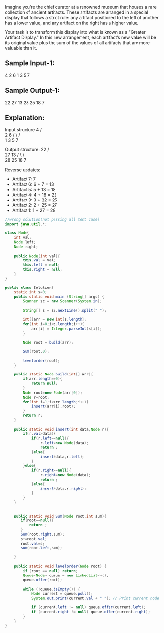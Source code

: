 Imagine you're the chief curator at a renowned museum that houses a rare collection 
of ancient artifacts. These artifacts are arranged in a special display that 
follows a strict rule: any artifact positioned to the left of another has a lower 
value, and any artifact on the right has a higher value. 

Your task is to transform this display into what is known as a "Greater Artifact 
Display." In this new arrangement, each artifact’s new value will be its original 
value plus the sum of the values of all artifacts that are more valuable than it.

Sample Input-1:
---------------
4 2 6 1 3 5 7

Sample Output-1:
----------------
22 27 13 28 25 18 7

Explanation:
-------------
Input structure 
       4
      / \
     2   6
    / \ / \
   1  3 5  7

Output structure:
        22
      /   \
     27   13
    / \   / \
   28 25 18  7

Reverse updates:
- Artifact 7: 7
- Artifact 6: 6 + 7 = 13
- Artifact 5: 5 + 13 = 18
- Artifact 4: 4 + 18 = 22
- Artifact 3: 3 + 22 = 25
- Artifact 2: 2 + 25 = 27
- Artifact 1: 1 + 27 = 28
```java
//wrong solution(not passing all test case)
import java.util.*;

class Node{
    int val;
    Node left;
    Node right;
    
    public Node(int val){
        this.val = val;
        this.left = null;
        this.right = null;
    }
}

public class Solution{
    static int s=0;
    public static void main (String[] args) {
        Scanner sc = new Scanner(System.in);
        
        String[] s = sc.nextLine().split(" ");
        
        int[]arr = new int[s.length];
        for(int i=0;i<s.length;i++){
            arr[i] = Integer.parseInt(s[i]);
        }
        
        Node root = build(arr);
        
        Sum(root,0);
        
        levelorder(root);
    }
    
    public static Node build(int[] arr){
        if(arr.length==0){
            return null;
        }
        Node root=new Node(arr[0]);
        Node r=root;
        for(int i=1;i<arr.length;i++){
            insert(arr[i],root);
        }
        return r;
    }
    
    public static void insert(int data,Node r){
        if(r.val>data){
            if(r.left==null){
                r.left=new Node(data);
                return ;
            }else{
                insert(data,r.left);
            }
        }else{
            if(r.right==null){
                r.right=new Node(data);
                return ;
            }else{
                insert(data,r.right);
            }
        }
    }
    
    
    public static void Sum(Node root,int sum){
       if(root==null){
           return ;
       }
       Sum(root.right,sum);
       s+=root.val;
       root.val=s;
       Sum(root.left,sum);
       
    }
    
    public static void levelorder(Node root) {
        if (root == null) return;
        Queue<Node> queue = new LinkedList<>();
        queue.offer(root);
        
        while (!queue.isEmpty()) {
            Node current = queue.poll();
            System.out.print(current.val + " "); // Print current node
            
            if (current.left != null) queue.offer(current.left);
            if (current.right != null) queue.offer(current.right);
        }
    }
}

```